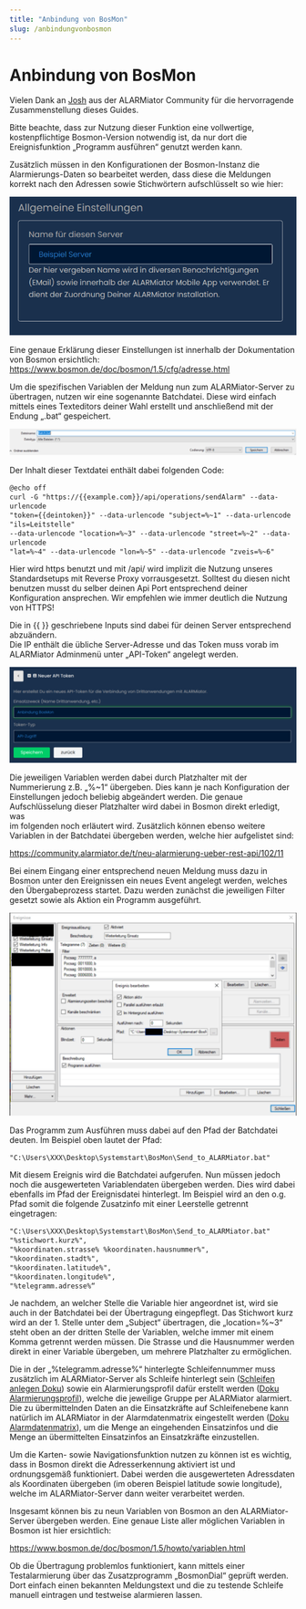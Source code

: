```yaml
---
title: "Anbindung von BosMon"
slug: /anbindungvonbosmon
---
```


# Anbindung von BosMon

Vielen Dank an [Josh](https://community.alarmiator.de/u/josh/summary) aus der ALARMiator Community für die hervorragende Zusammenstellung dieses Guides.



Bitte beachte, dass zur Nutzung dieser Funktion eine vollwertige, kostenpflichtige Bosmon-Version notwendig ist, da nur dort die Ereignisfunktion „Programm ausführen“ genutzt werden kann.



Zusätzlich müssen in den Konfigurationen der Bosmon-Instanz die Alarmierungs-Daten so bearbeitet werden, dass diese die Meldungen korrekt nach den Adressen sowie Stichwörtern aufschlüsselt so wie hier:


![](/img/image-1.png)



Eine genaue Erklärung dieser Einstellungen ist innerhalb der Dokumentation von Bosmon ersichtlich: https://www.bosmon.de/doc/bosmon/1.5/cfg/adresse.html



Um die spezifischen Variablen der Meldung nun zum ALARMiator-Server zu übertragen, nutzen wir eine sogenannte Batchdatei. Diese wird einfach mittels eines Texteditors deiner Wahl erstellt und anschließend mit der Endung „.bat“ gespeichert.


![](/img/image-2-1024x97.png)



Der Inhalt dieser Textdatei enthält dabei folgenden Code:



```
@echo off
curl -G "https://{{example.com}}/api/operations/sendAlarm" --data-urlencode
"token={{deintoken}}" --data-urlencode "subject=%~1" --data-urlencode "ils=Leitstelle"
--data-urlencode "location=%~3" --data-urlencode "street=%~2" --data-urlencode
"lat=%~4" --data-urlencode "lon=%~5" --data-urlencode "zveis=%~6"
```



Hier wird https benutzt und mit /api/ wird implizit die Nutzung unseres Standardsetups mit Reverse Proxy vorrausgesetzt. Solltest du diesen nicht benutzen musst du selber deinen Api Port entsprechend deiner Konfiguration ansprechen. Wir empfehlen wie immer deutlich die Nutzung von HTTPS!



Die in {{ }} geschriebene Inputs sind dabei für deinen Server entsprechend abzuändern.  
Die IP enthält die übliche Server-Adresse und das Token muss vorab im ALARMiator Adminmenü unter „API-Token“ angelegt werden.


![](/img/image-3-1024x340.png)



Die jeweiligen Variablen werden dabei durch Platzhalter mit der Nummerierung z.B. „%~1“ übergeben. Dies kann je nach Konfiguration der Einstellungen jedoch beliebig abgeändert werden. Die genaue Aufschlüsselung dieser Platzhalter wird dabei in Bosmon direkt erledigt, was  
im folgenden noch erläutert wird. Zusätzlich können ebenso weitere Variablen in der Batchdatei übergeben werden, welche hier aufgelistet sind:



https://community.alarmiator.de/t/neu-alarmierung-ueber-rest-api/102/11



Bei einem Eingang einer entsprechend neuen Meldung muss dazu in Bosmon unter den Ereignissen ein neues Event angelegt werden, welches den Übergabeprozess startet. Dazu werden zunächst die jeweiligen Filter gesetzt sowie als Aktion ein Programm ausgeführt.


![](/img/image-5-1024x724.png)



Das Programm zum Ausführen muss dabei auf den Pfad der Batchdatei deuten. Im Beispiel oben lautet der Pfad:



```
"C:\Users\XXX\Desktop\Systemstart\BosMon\Send_to_ALARMiator.bat"
```



Mit diesem Ereignis wird die Batchdatei aufgerufen. Nun müssen jedoch noch die ausgewerteten Variablendaten übergeben werden. Dies wird dabei ebenfalls im Pfad der Ereignisdatei hinterlegt. Im Beispiel wird an den o.g. Pfad somit die folgende Zusatzinfo mit einer Leerstelle getrennt eingetragen:



```
"C:\Users\XXX\Desktop\Systemstart\BosMon\Send_to_ALARMiator.bat"
"%stichwort.kurz%",
"%koordinaten.strasse% %koordinaten.hausnummer%",
"%koordinaten.stadt%",
"%koordinaten.latitude%",
"%koordinaten.longitude%",
"%telegramm.adresse%“
```



Je nachdem, an welcher Stelle die Variable hier angeordnet ist, wird sie auch in der Batchdatei bei der Übertragung eingepflegt. Das Stichwort kurz wird an der 1. Stelle unter dem „Subject“ übertragen, die „location=%~3“ steht oben an der dritten Stelle der Variablen, welche immer mit einem Komma getrennt werden müssen. Die Strasse und die Hausnummer werden direkt in einer Variable übergeben, um mehrere Platzhalter zu ermöglichen.



Die in der „%telegramm.adresse%“ hinterlegte Schleifennummer muss zusätzlich im ALARMiator-Server als Schleife hinterlegt sein ([Schleifen anlegen Doku](https://handbuch.alarmiator.de/?docs=schleifen-anlegen)) sowie ein Alarmierungsprofil dafür erstellt werden ([Doku Alarmierungsprofil](https://handbuch.alarmiator.de/?docs=alarmierungsprofile-anlegen)), welche die jeweilige Gruppe per ALARMiator alarmiert. Die zu übermittelnden Daten an die Einsatzkräfte auf Schleifenebene kann natürlich im ALARMiator in der Alarmdatenmatrix eingestellt werden ([Doku Alarmdatenmatrix](https://handbuch.alarmiator.de/?docs=alarmdatenmatrix-einstellen)), um die Menge an eingehenden Einsatzinfos und die Menge an übermittelten Einsatzinfos an Einsatzkräfte einzustellen.



Um die Karten- sowie Navigationsfunktion nutzen zu können ist es wichtig, dass in Bosmon direkt die Adresserkennung aktiviert ist und ordnungsgemäß funktioniert. Dabei werden die ausgewerteten Adressdaten als Koordinaten übergeben (im oberen Beispiel latitude sowie longitude), welche im ALARMiator-Server dann weiter verarbeitet werden.



Insgesamt können bis zu neun Variablen von Bosmon an den ALARMiator-Server übergeben werden. Eine genaue Liste aller möglichen Variablen in Bosmon ist hier ersichtlich:



https://www.bosmon.de/doc/bosmon/1.5/howto/variablen.html



Ob die Übertragung problemlos funktioniert, kann mittels einer Testalarmierung über das Zusatzprogramm „BosmonDial“ geprüft werden. Dort einfach einen bekannten Meldungstext und die zu testende Schleife manuell eintragen und testweise alarmieren lassen.